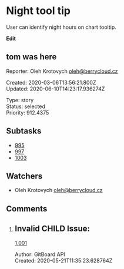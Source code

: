 # Night tool tip

User can identify night hours on chart tooltip.

**Edit**

## **tom was here**

Reporter: Oleh Krotovych <oleh@berrycloud.cz>  

Created: 2020-03-06T13:56:21.800Z  
Updated: 2020-06-10T14:23:17.936274Z

Type: story  
Status: selected  
Priority: 912.4375

## Subtasks
- [995](995.md "Add blackest theme")
- [997](997.md "Yet another one")
- [1003](1003.md "Yet another another issue")

## Watchers
- Oleh Krotovych <oleh@berrycloud.cz>

## Comments
1.  ## Invalid CHILD Issue:
    [1,001](1,001.md "This needs to be done")

    Author: GitBoard API  
    Created: 2020-05-21T11:35:23.628764Z  
